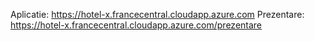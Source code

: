 Aplicatie: https://hotel-x.francecentral.cloudapp.azure.com
Prezentare: https://hotel-x.francecentral.cloudapp.azure.com/prezentare
